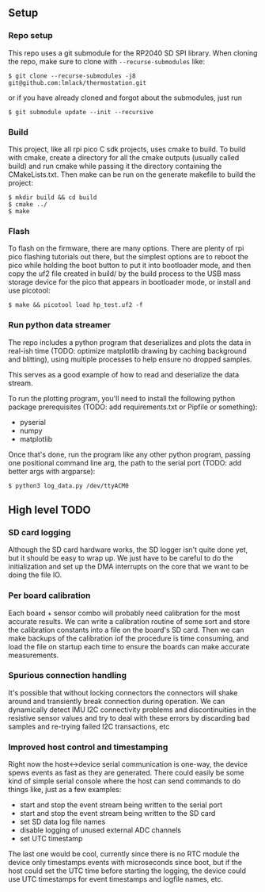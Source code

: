 ## Setup
### Repo setup
This repo uses a git submodule for the RP2040 SD SPI library. When cloning the
repo, make sure to clone with `--recurse-submodules` like:
```shell
$ git clone --recurse-submodules -j8 git@github.com:lmlack/thermostation.git
```

or if you have already cloned and forgot about the submodules, just run
```shell
$ git submodule update --init --recursive
```

### Build
This project, like all rpi pico C sdk projects, uses cmake to build. To build
with cmake, create a directory for all the cmake outputs (usually called build)
and run cmake while passing it the directory containing the CMakeLists.txt.
Then make can be run on the generate makefile to build the project:
```shell
$ mkdir build && cd build
$ cmake ../
$ make
```

### Flash
To flash on the firmware, there are many options. There are plenty of rpi pico
flashing tutorials out there, but the simplest options are to reboot the pico
while holding the boot button to put it into bootloader mode, and then copy the
uf2 file created in build/ by the build process to the USB mass storage device
for the pico that appears in bootloader mode, or install and use picotool:
```shell
$ make && picotool load hp_test.uf2 -f
```

### Run python data streamer
The repo includes a python program that deserializes and plots the data in
real-ish time (TODO: optimize matplotlib drawing by caching background and
blitting), using multiple processes to help ensure no dropped samples.

This serves as a good example of how to read and deserialize the data stream.

To run the plotting program, you'll need to install the following python
package prerequisites (TODO: add requirements.txt or Pipfile or something):
* pyserial
* numpy
* matplotlib

Once that's done, run the program like any other python program, passing one
positional command line arg, the path to the serial port (TODO: add better args
with argparse):
```shell
$ python3 log_data.py /dev/ttyACM0
```

## High level TODO
### SD card logging
Although the SD card hardware works, the SD logger isn't quite done yet, but it
should be easy to wrap up. We just have to be careful to do the initialization
and set up the DMA interrupts on the core that we want to be doing the file IO.

### Per board calibration
Each board + sensor combo will probably need calibration for the
most accurate results. We can write a calibration routine of some
sort and store the calibration constants into a file on the board's
SD card. Then we can make backups of the calibration iof the
procedure is time consuming, and load the file on startup each time
to ensure the boards can make accurate measurements.

### Spurious connection handling
It's possible that without locking connectors the connectors will
shake around and transiently break connection during operation.  We
can dynamically detect IMU I2C connectivity problems and
discontinuities in the resistive sensor values and try to deal with
these errors by discarding bad samples and re-trying failed I2C
transactions, etc

### Improved host control and timestamping
Right now the host<->device serial communication is one-way, the device spews
events as fast as they are generated. There could easily be some kind of simple
serial console where the host can send commands to do things like, just as a
few examples:
* start and stop the event stream being written to the serial port
* start and stop the event stream being written to the SD card
* set SD data log file names
* disable logging of unused external ADC channels
* set UTC timestamp

The last one would be cool, currently since there is no RTC module the device
only timestamps events with microseconds since boot, but if the host could set
the UTC time before starting the logging, the device could use UTC timestamps
for event timestamps and logfile names, etc.
